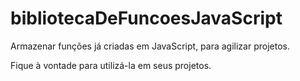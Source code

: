 # bibliotecaDeFuncoesJavaScript
Armazenar funções já criadas em JavaScript, para agilizar projetos.

Fique à vontade para utilizá-la em seus projetos.
